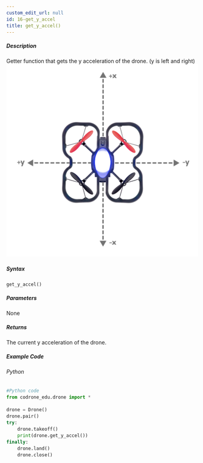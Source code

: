 ```yaml
---
custom_edit_url: null
id: 16-get_y_accel
title: get_y_accel()
---
```


##### Description

Getter function that gets the y acceleration of the drone. (y is left and right) <br />
![y position image](topdown_xy.png)

##### Syntax
```get_y_accel()```<br />


##### Parameters

None

##### Returns

The current y acceleration of the drone.

##### Example Code
###### Python
```python
#Python code
from codrone_edu.drone import *

drone = Drone()
drone.pair()
try:
    drone.takeoff()
    print(drone.get_y_accel())
finally:
    drone.land()
    drone.close()
```